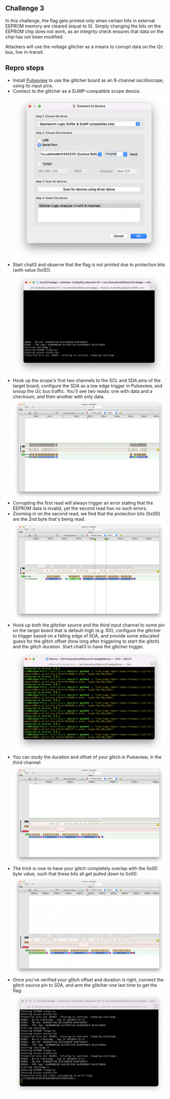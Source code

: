 ## Challenge 3

In this challenge, the flag gets printed only when certain bits in external EEPROM memory are cleared (equal to 0). Simply changing the bits on the EEPROM chip does not work, as an integrity check ensures that data on the chip has not been modified.

Attackers will use the voltage glitcher as a means to corrupt data on the i2c bus, live in-transit.

## Repro steps
- Install [Pulseview](https://sigrok.org/wiki/Downloads) to use the glitcher board as an 8-channel oscilloscope, using its input pins.
- Connect to the glitcher as a SUMP-compatible scope device. ![](images/pulseview.png)
- Start chall3 and observe that the flag is not printed due to protection bits (with value 0x0D). ![](images/3_1.png)
- Hook up the scope's first two channels to the SCL and SDA pins of the target board, configure the SDA as a low edge trigger in Pulseview, and snoop the i2c bus traffic. You'll see two reads: one with data and a checksum, and then another with only data. ![](images/3_2.png)
- Corrupting the first read will always trigger an error stating that the EEPROM data is invalid, yet the second read has no such errors.
- Zooming in on the second read, we find that the protection bits (0x0D) are the 2nd byte that's being read. ![](images/3_3.png)
- Hook up both the glitcher source and the third input channel to some pin on the target board that is default-high (e.g. RX), configure the glitcher to trigger based on a falling edge of SDA, and provide some educated guess for the glitch offset (how long after triggering to start the glitch) and the glitch duration. Start chall3 to have the glitcher trigger. ![](images/3_4.png)
- You can study the duration and offset of your glitch in Pulseview, in the third channel: ![](images/3_5.png)
- The trick is now to have your glitch completely overlap with the 0x0D byte value, such that these bits all get pulled down to 0x00: ![](images/3_6.png)
- Once you've verified your glitch offset and duration is right, connect the glitch source pin to SDA, and arm the glitcher one last time to get the flag: ![](images/3_7.png)